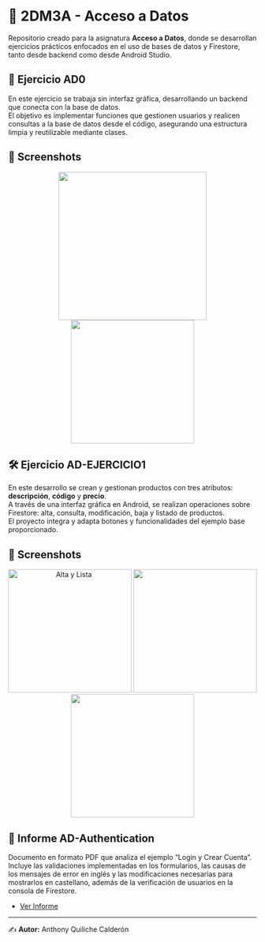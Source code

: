 # 📱 2DM3A - Acceso a Datos

Repositorio creado para la asignatura **Acceso a Datos**, donde se desarrollan ejercicios prácticos enfocados en el uso de bases de datos y Firestore, tanto desde backend como desde Android Studio.

## 🧩 Ejercicio AD0
En este ejercicio se trabaja sin interfaz gráfica, desarrollando un backend que conecta con la base de datos.  
El objetivo es implementar funciones que gestionen usuarios y realicen consultas a la base de datos desde el código, asegurando una estructura limpia y reutilizable mediante clases.
## 📸 Screenshots

<div align="center">
  <img src="https://i.ibb.co/vCrxQNct/Screenshot-6.png" alt="" height="300"/>
  <img src="https://i.ibb.co/jkwY0XJv/Screenshot-7.png" alt="" height="250"/>
</div>

## 🛠️ Ejercicio AD-EJERCICIO1
En este desarrollo se crean y gestionan productos con tres atributos: **descripción**, **código** y **precio**.  
A través de una interfaz gráfica en Android, se realizan operaciones sobre Firestore: alta, consulta, modificación, baja y listado de productos.  
El proyecto integra y adapta botones y funcionalidades del ejemplo base proporcionado.

## 📸 Screenshots

<div align="center">
  <img src="https://i.ibb.co/bnmtcdD/GIF-21-10-2025-1-54-14.gif" alt="Alta y Lista" width="250"/>
  <img src="https://i.ibb.co/pBcw6mx9/GIF-21-10-2025-1-49-01.gif" alt="" width="250"/>
  <img src="https://i.ibb.co/gF9TK5Zt/GIF-21-10-2025-1-51-27.gif" alt="" width="250"/>
</div>

## 📄 Informe AD-Authentication
Documento en formato PDF que analiza el ejemplo “Login y Crear Cuenta”.  
Incluye las validaciones implementadas en los formularios, las causas de los mensajes de error en inglés y las modificaciones necesarias para mostrarlos en castellano, además de la verificación de usuarios en la consola de Firestore.

- [Ver Informe](https://github.com/QuiliDev/2DM3A_ACCESO_A_DATOS/blob/main/Ejercicio%20AD-Auth.pdf)

---

✍️ **Autor:** Anthony Quiliche Calderón
